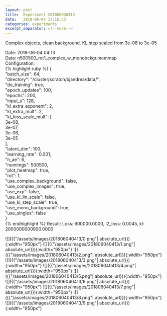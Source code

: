 ```yaml
---
layout: post
title:  Experiment 201806040413
date:   2018-06-04 17:16:53
categories: experiments
excerpt_separator: <!--more-->
---
```

Complex objects, clean background. KL step scaled from 3e-08 to 3e-05  

 <!--more-->
Date: 2018-06-04 04:13  
Data: n500500_rot1_complex_w_monobckgr.memmap  
Configuration:   
{% highlight ruby %}
{  
    "batch_size": 64,   
    "directory": "/cluster/scratch/bjandrea/data/",   
    "do_training": true,   
    "epoch_updates": 100,   
    "epochs": 200,   
    "input_s": 128,   
    "kl_extra_exponent": 2,   
    "kl_extra_mult": 2,   
    "kl_loss_scale_mult": [  
        3e-08,   
        3e-07,   
        3e-06,   
        3e-05  
    ],   
    "latent_dim": 100,   
    "learning_rate": 0.001,   
    "n_ae": 6,   
    "numimgs": 500500,   
    "plot_heatmap": true,   
    "rot": 1,   
    "use_complex_background": false,   
    "use_complex_images": true,   
    "use_exp": false,   
    "use_kl_lin_scale": false,   
    "use_kl_step_scale": true,   
    "use_mono_background": true,   
    "use_singles": false  
}  
{% endhighlight %}
Result: Loss: 600000.0000, l2_loss: 0.0045, kl: 2000000000000.0000  

![]({{"/assets/images/201806040413/0.png"| absolute_url}}){:width="950px"}
![]({{"/assets/images/201806040413/1.png"| absolute_url}}){:width="950px"}
![]({{"/assets/images/201806040413/2.png"| absolute_url}}){:width="950px"}
![]({{"/assets/images/201806040413/3.png"| absolute_url}}){:width="950px"}
![]({{"/assets/images/201806040413/4.png"| absolute_url}}){:width="950px"}
![]({{"/assets/images/201806040413/5.png"| absolute_url}}){:width="950px"}
![]({{"/assets/images/201806040413/6.png"| absolute_url}}){:width="950px"}
![]({{"/assets/images/201806040413/7.png"| absolute_url}}){:width="950px"}
![]({{"/assets/images/201806040413/8.png"| absolute_url}}){:width="950px"}
![]({{"/assets/images/201806040413/9.png"| absolute_url}}){:width="950px"}
